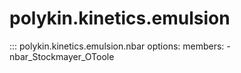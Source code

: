 # polykin.kinetics.emulsion

::: polykin.kinetics.emulsion.nbar
    options:
        members:
            - nbar_Stockmayer_OToole

